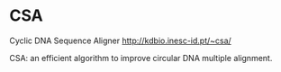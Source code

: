 # CSA
Cyclic DNA Sequence Aligner http://kdbio.inesc-id.pt/~csa/

CSA: an efficient algorithm to improve circular DNA multiple alignment.
